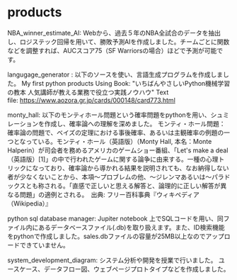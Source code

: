 # products

NBA_winner_estimate_AI:
Webから、過去５年のNBA全試合のデータを抽出し、ロジステック回帰を用いて、勝敗予測AIを作成しました。チームごとに関数などを調整すれば、AUCスコア75（SF Warriorsの場合）ほどで予測が可能です。

langugage_generator : 
以下のソースを使い、言語生成プログラムを作成しました。
My first python products Using Book: "いちばんやさしいPython機械学習の教本 人気講師が教える業務で役立つ実践ノウハウ" 
Text file: https://www.aozora.gr.jp/cards/000148/card773.html

monty_hall:
以下のモンティホール問題という確率問題をpythonを用い、シュミレーションを作成し、確率論への理解を深めました。
モンティ・ホール問題：確率論の問題で、ベイズの定理における事後確率、あるいは主観確率の例題の一つとなっている。モンティ・ホール（英語版）（Monty Hall, 本名：Monte Halperin）が司会者を務めるアメリカのゲームショー番組、「Let's make a deal（英語版）[1]」の中で行われたゲームに関する論争に由来する。一種の心理トリックになっており、確率論から導かれる結果を説明されても、なお納得しない者が少なくないことから、本項～プロブレムの他、～ジレンマあるいは～パラドックスとも称される。「直感で正しいと思える解答と、論理的に正しい解答が異なる問題」の適例とされる。　出典: フリー百科事典『ウィキペディア（Wikipedia）』

python sql database manager:
Jupiter notebook 上でSQLコードを用い、同ファイル内にあるデータベースファイル(.db)を取り扱えます。また、ID検索機能をpythonで作成しました。sales.dbファイルの容量が25MB以上なのでアップロードできていません。

system_development_diagram:
システム分析や開発を授業で行いました。
ユースケース、データフロー図、ウェブページプロトタイプなどを作成しました。
